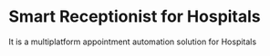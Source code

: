 # Smart Receptionist for Hospitals
It is a multiplatform appointment automation solution for Hospitals

